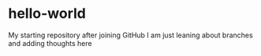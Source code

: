 # hello-world
My starting repository after joining GitHub
I am just leaning about branches and adding thoughts here
